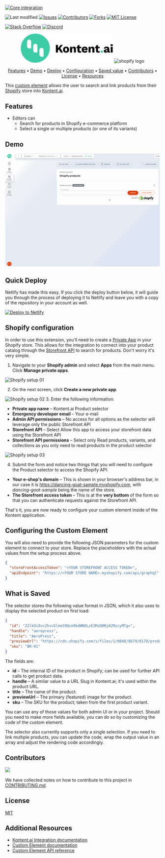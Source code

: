 [![Core integration][core-shield]](https://kontent.ai/integrations/shopify)

![Last modified][last-commit]
[![Issues][issues-shield]][issues-url]
[![Contributors][contributors-shield]][contributors-url]
[![Forks][forks-shield]][forks-url]
[![MIT License][license-shield]][license-url]

[![Stack Overflow][stack-shield]](https://stackoverflow.com/tags/kontent-ai)
[![Discord][discord-shield]](https://discord.gg/SKCxwPtevJ)

<p align="center">
<picture>
  <source media="(prefers-color-scheme: dark)" srcset="docs/kai-logo-hor-neg-rgb.svg">
  <img alt="Kontent.ai logo for dark/light scheme." src="docs/kai-logo-hor-pos-rgb.svg" width="300">
</picture>
<image src="docs/shopify-logo.png" alt="shopify logo" width="200">
</p>

<p align="center">
  <a href="#features">Features</a> •
  <a href="#demo">Demo</a> •
  <a href="#quick-deploy">Deploy</a> •
  <a href="#configuring-the-custom-element">Configuration</a> •
  <a href="#what-is-saved">Saved value</a> •
  <a href="#contributors">Contributors</a> •
  <a href="#license">License</a> •
  <a href="#additional-resources">Resources</a>
</p>

This [custom element](https://kontent.ai/learn/tutorials/develop-apps/integrate/content-editing-extensions) allows the user to search and link products from their [Shopify](https://shopify.com/) store into [Kontent.ai](https://kontent.ai).

## Features

- Editors can
  - Search for products in Shopify e-commerce platform
  - Select a single or multiple products (or one of its variants)
  

## Demo

![Demo Animation][product-demo]

## Quick Deploy

Netlify has made this easy. If you click the deploy button below, it will guide you through the process of deploying it to Netlify and leave you with a copy of the repository in your account as well.

[![Deploy to Netlify](https://www.netlify.com/img/deploy/button.svg)](https://app.netlify.com/start/deploy?repository=https://github.com/kontent-ai/custom-element-shopify)


## Shopify configuration
In order to use this extension, you'll need to create a [Private App](https://help.shopify.com/en/manual/apps/private-apps) in your Shopify store. This allows for the integration to connect into your product catalog through the [Storefront API](https://shopify.dev/docs/storefront-api) to search for products. Don't worry it's very simple. 

1. Navigate to your **Shopify admin** and select **Apps** from the main menu. Click **Manage private apps**.

![Shopify setup 01](docs/shopify-setup01.jpg)

2. On the next screen, click **Create a new private app**.

![Shopify setup 02](docs/shopify-setup02.jpg)
3. Enter the following information:
- **Private app name** – Kontent.ai Product selector
- **Emergency developer email** – Your e-mail
- **Admin API permissions** – No access for all options as the selector will leverage only the public Storefront API
- **Storefront API** – Select Allow this app to access your storefront data using the Storefront API
- **Storefront API permissions** – Select only Read products, variants, and collections as you only need to read products in the product selector

![Shopify setup 03](docs/shopify-setup03.jpg)

4. Submit the form and notice two things that you will need to configure the Product selector to access the Shopify API:

- **Your e-shop's domain** – This is shown in your browser's address bar, in our case it is https://dancing-goat-sample.myshopify.com, with _dancing-goat-sample_ being the name of the store.
- **The Storefront access token** – This is at the **very bottom** of the form so that you can authenticate requests against the Storefront API.

That's it, you are now ready to configure your custom element inside of the Kontent application.

## Configuring the Custom Element
You will also need to provide the following JSON parameters for the custom element to connect to your store. Replace the placeholders with the actual values from the setup process above.

```json
{
  "storeFrontAccessToken": "<YOUR STOREFRONT ACCESS TOKEN>",
  "apiEndpoint": "https://<YOUR STORE NAME>.myshopify.com/api/graphql"
}
```

## What is Saved
The selector stores the following value format in JSON, which it also uses to display the selected product on first load:

```json
{
  "id": "Z2lkOi8vc2hvcGlmeS9Qcm9kdWN0LzE3MzQ0NjA2MzcyMTg=",
  "handle": "aeropress",
  "title": "AeroPress",
  "previewUrl": "https://cdn.shopify.com/s/files/1/0048/8679/0178/products/aeropress.jpg?v=1551277741",
  "sku": "BR-01"
}
```
The fields are:

- **id** – The internal ID of the product in Shopify; can be used for further API calls to get product data.
- **handle** – A similar value to a URL Slug in Kontent.ai; it's used within the product URL.
- **title** – The name of the product.
- **previewUrl** – The primary (featured) image for the product.
- **sku** – The SKU for the product; taken from the first product variant.

You can use any of those values for both admin UI or in your project. Should you need to make more fields available, you can do so by customizing the code of the custom element.

The selector also currently supports only a single selection. If you need to link multiple products, you can update the code, wrap the output value in an array and adjust the rendering code accordingly.


## Contributors

<a href="https://github.com/kontent-ai/custom-element-shopify/graphs/contributors">
  <img src="https://contrib.rocks/image?repo=kontent-ai/custom-element-shopify" />
</a>

We have collected notes on how to contribute to this project in [CONTRIBUTING.md](CONTRIBUTING.md).

## License

[MIT](https://tldrlegal.com/license/mit-license)

## Additional Resources

- [Kontent.ai Integration documentation](https://kontent.ai/learn/tutorials/develop-apps/integrate/integrations-overview)
- [Custom Element documentation](https://kontent.ai/learn/tutorials/develop-apps/integrate/content-editing-extensions)
- [Custom Element API reference](https://kontent.ai/learn/reference/custom-elements-js-api)


[last-commit]: https://img.shields.io/github/last-commit/kontent-ai/custom-element-shopify?style=for-the-badge
[contributors-shield]: https://img.shields.io/github/contributors/kontent-ai/custom-element-shopify.svg?style=for-the-badge
[contributors-url]: https://github.com/kontent-ai/custom-element-shopify/graphs/contributors
[forks-shield]: https://img.shields.io/github/forks/kontent-ai/custom-element-shopify.svg?style=for-the-badge
[forks-url]: https://github.com/kontent-ai/custom-element-shopify/network/members
[stars-shield]: https://img.shields.io/github/stars/kontent-ai/custom-element-shopify.svg?style=for-the-badge
[stars-url]: https://github.com/kontent-ai/custom-element-shopify/stargazers
[issues-shield]: https://img.shields.io/github/issues/kontent-ai/custom-element-shopify.svg?style=for-the-badge
[issues-url]: https://github.com/kontent-ai/custom-element-shopify/issues
[license-shield]: https://img.shields.io/github/license/kontent-ai/custom-element-shopify.svg?style=for-the-badge
[license-url]: https://github.com/kontent-ai/custom-element-shopify/blob/master/LICENSE
[core-shield]: https://img.shields.io/static/v1?label=&message=core%20integration&style=for-the-badge&color=FF5733
[stack-shield]: https://img.shields.io/badge/Stack%20Overflow-ASK%20NOW-FE7A16.svg?logo=stackoverflow&logoColor=white&style=for-the-badge
[discussion-shield]: https://img.shields.io/badge/GitHub-Discussions-FE7A16.svg?logo=github&style=for-the-badge
[discord-shield]: https://img.shields.io/discord/821885171984891914?label=Discord&logo=Discord&logoColor=white&style=for-the-badge
[product-demo]: docs/demo.gif?raw=true

